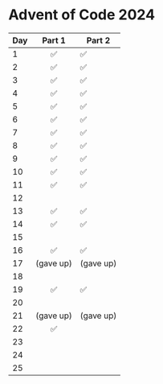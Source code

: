 # Advent of Code 2024

| Day |  Part 1   | Part 2    | 
|:----|:---------:|-----------| 
| 1   |     ✅     | ✅         | 
| 2   |     ✅     | ✅         | 
| 3   |     ✅     | ✅         | 
| 4   |     ✅     | ✅         | 
| 5   |     ✅     | ✅         | 
| 6   |     ✅     | ✅         | 
| 7   |     ✅     | ✅         | 
| 8   |     ✅     | ✅         | 
| 9   |     ✅     | ✅         | 
| 10  |     ✅     | ✅         | 
| 11  |     ✅     | ✅         | 
| 12  |           |           | 
| 13  |     ✅     | ✅         | 
| 14  |     ✅     | ✅         |
| 15  |           |           |
| 16  |     ✅     | ✅         |
| 17  | (gave up) | (gave up) |
| 18  |           |           |
| 19  |     ✅     | ✅         |
| 20  |           |           |
| 21  | (gave up) | (gave up) |
| 22  |     ✅     |           |
| 23  |           |           |
| 24  |           |           |
| 25  |           |           |
